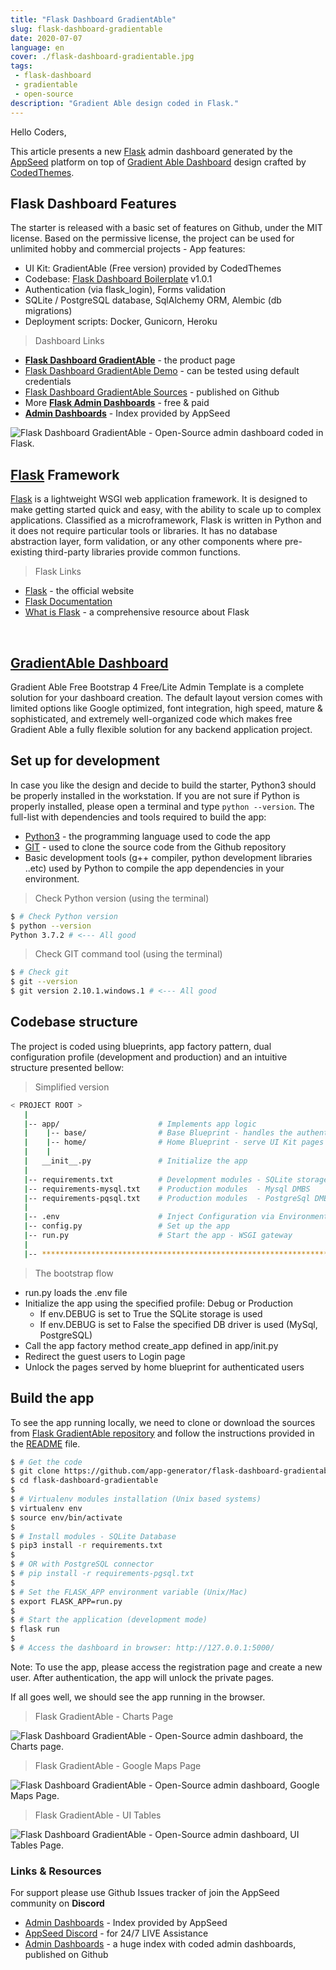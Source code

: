 ```yaml
---
title: "Flask Dashboard GradientAble"
slug: flask-dashboard-gradientable
date: 2020-07-07
language: en
cover: ./flask-dashboard-gradientable.jpg
tags:
 - flask-dashboard
 - gradientable
 - open-source
description: "Gradient Able design coded in Flask."
---
```


Hello Coders,

This article presents a new [Flask](https://www.palletsprojects.com/p/flask/) admin dashboard generated by the [AppSeed](https://appseed.us) platform on top of [Gradient Able Dashboard](https://codedthemes.com/item/gradient-able-bootstrap-lite/?ref=appseed) design crafted by [CodedThemes](https://codedthemes.com/?ref=appseed).

## Flask Dashboard Features

The starter is released with a basic set of features on Github, under the MIT license. Based on the permissive license, the project can be used for unlimited hobby and commercial projects - App features:

- UI Kit: GradientAble (Free version) provided by CodedThemes
- Codebase: [Flask Dashboard Boilerplate](https://github.com/app-generator/boilerplate-code-flask-dashboard) v1.0.1
- Authentication (via flask_login), Forms validation
- SQLite / PostgreSQL database, SqlAlchemy ORM, Alembic (db migrations)
- Deployment scripts: Docker, Gunicorn, Heroku

> Dashboard Links

- **[Flask Dashboard GradientAble](https://appseed.us/admin-dashboards/flask-dashboard-gradientable)** - the product page
- [Flask Dashboard GradientAble Demo](https://flask-dashboard-gradientable.appseed.us/) - can be tested using default credentials
- [Flask Dashboard GradientAble Sources](https://github.com/app-generator/flask-dashboard-gradientable) - published on Github
- More **[Flask Admin Dashboards](https://appseed.us/admin-dashboards/flask)** - free & paid
- **[Admin Dashboards](https://appseed.us/admin-dashboards)** - Index provided by AppSeed

![Flask Dashboard GradientAble - Open-Source admin dashboard coded in Flask.](https://raw.githubusercontent.com/app-generator/flask-dashboard-gradientable/master/media/flask-dashboard-gradientable-screen.png)

## [Flask](https://www.palletsprojects.com/p/flask/) Framework

[Flask](https://www.palletsprojects.com/p/flask/) is a lightweight WSGI web application framework. It is designed to make getting started quick and easy, with the ability to scale up to complex applications. Classified as a microframework, Flask is written in Python and it does not require particular tools or libraries. It has no database abstraction layer, form validation, or any other components where pre-existing third-party libraries provide common functions.

> Flask Links

- [Flask](https://www.palletsprojects.com/p/flask/) - the official website
- [Flask Documentation](https://flask.palletsprojects.com/)
- [What is Flask](https://docs.appseed.us/what-is/flask) - a comprehensive resource about Flask

<br />

## [GradientAble Dashboard](https://codedthemes.com/item/gradient-able-bootstrap-lite/?ref=appseed)

Gradient Able Free Bootstrap 4 Free/Lite Admin Template is a complete solution for your dashboard creation. The default layout version comes with limited options like Google optimized, font integration, high speed, mature & sophisticated, and extremely well-organized code which makes free Gradient Able a fully flexible solution for any backend application project.

## Set up for development

In case you like the design and decide to build the starter, Python3 should be properly installed in the workstation.  If you are not sure if Python is properly installed, please open a terminal and type `python --version`. The full-list with dependencies and tools required to build the app:

- [Python3](https://www.python.org/) - the programming language used to code the app
- [GIT](https://git-scm.com/) - used to clone the source code from the Github repository
- Basic development tools (g++ compiler, python development libraries ..etc) used by Python to compile the app dependencies in your environment.

> Check Python version (using the terminal)

```bash
$ # Check Python version
$ python --version
Python 3.7.2 # <--- All good
```

> Check GIT command tool (using the terminal)

```bash
$ # Check git
$ git --version
$ git version 2.10.1.windows.1 # <--- All good
```

## Codebase structure

The project is coded using blueprints, app factory pattern, dual configuration profile (development and production) and an intuitive structure presented bellow:

> Simplified version

```bash
< PROJECT ROOT >
   |
   |-- app/                      # Implements app logic
   |    |-- base/                # Base Blueprint - handles the authentication
   |    |-- home/                # Home Blueprint - serve UI Kit pages
   |    |
   |   __init__.py               # Initialize the app
   |
   |-- requirements.txt          # Development modules - SQLite storage
   |-- requirements-mysql.txt    # Production modules  - Mysql DMBS
   |-- requirements-pqsql.txt    # Production modules  - PostgreSql DMBS
   |
   |-- .env                      # Inject Configuration via Environment
   |-- config.py                 # Set up the app
   |-- run.py                    # Start the app - WSGI gateway
   |
   |-- ************************************************************************
```

> The bootstrap flow

- run.py loads the .env file
- Initialize the app using the specified profile: Debug or Production
    - If env.DEBUG is set to True the SQLite storage is used
    - If env.DEBUG is set to False the specified DB driver is used (MySql, PostgreSQL)
- Call the app factory method create_app defined in app/init.py
- Redirect the guest users to Login page
- Unlock the pages served by home blueprint for authenticated users

## Build the app

To see the app running locally, we need to clone or download the sources from [Flask GradientAble repository](https://github.com/app-generator/flask-dashboard-gradientable) and follow the instructions provided in the [README](https://github.com/app-generator/flask-dashboard-gradientable/blob/master/README.md) file.

```bash
$ # Get the code
$ git clone https://github.com/app-generator/flask-dashboard-gradientable.git
$ cd flask-dashboard-gradientable
$
$ # Virtualenv modules installation (Unix based systems)
$ virtualenv env
$ source env/bin/activate
$
$ # Install modules - SQLite Database
$ pip3 install -r requirements.txt
$
$ # OR with PostgreSQL connector
$ # pip install -r requirements-pgsql.txt
$
$ # Set the FLASK_APP environment variable (Unix/Mac)
$ export FLASK_APP=run.py
$
$ # Start the application (development mode)
$ flask run
$
$ # Access the dashboard in browser: http://127.0.0.1:5000/
```

Note: To use the app, please access the registration page and create a new user. After authentication, the app will unlock the private pages.

If all goes well, we should see the app running in the browser. 

> Flask GradientAble - Charts Page

![Flask Dashboard GradientAble - Open-Source admin dashboard, the Charts page.](https://raw.githubusercontent.com/app-generator/flask-dashboard-gradientable/master/media/flask-dashboard-gradientable-screen-1.png)

> Flask GradientAble - Google Maps Page

![Flask Dashboard GradientAble - Open-Source admin dashboard, Google Maps Page.](https://raw.githubusercontent.com/app-generator/flask-dashboard-gradientable/master/media/flask-dashboard-gradientable-screen-2.png)

> Flask GradientAble - UI Tables

![Flask Dashboard GradientAble - Open-Source admin dashboard, UI Tables Page.](https://raw.githubusercontent.com/app-generator/flask-dashboard-gradientable/master/media/flask-dashboard-gradientable-screen-3.png)

### Links & Resources

For support please use Github Issues tracker of join the AppSeed community on **Discord**

- [Admin Dashboards](https://appseed.us/admin-dashboards) - Index provided by AppSeed
- [AppSeed Discord](https://discord.gg/fZC6hup) - for 24/7 LIVE Assistance
- [Admin Dashboards](https://github.com/app-generator/admin-dashboards) - a huge index with coded admin dashboards, published on Github
